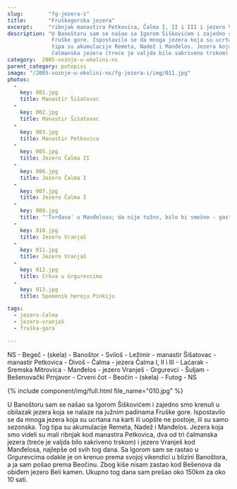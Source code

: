 ```yaml
---
slug:        "fg-jezera-i"
title:       "Fruškogorska jezera"
excerpt:     "ribnjak manastira Petkovica, Čalma I, II i III i jezero Vranjaš"
description: "U Banoštoru sam se našao sa Igorom Šiškovićem i zajedno smo krenuli u obilazak jezera koja se nalaze na južnim padinama 
              Fruške gore. Ispostavilo se da mnoga jezera koja su ucrtana na karti ili uopšte ne postoje, ili su samo sezonska. Tog 
              tipa su akumulacije Remeta, Nadež i Manđelos. Jezera koja smo videli su mali ribnjak kod manastira Petkovica, dva od tri 
              čalmanska jezera (treće je valjda bilo sakriveno trskom) i jezero Vranješ kod Manđelosa, najlepše od svih tog dana."
category:  2005-voznje-u-okolini-ns
parent_category: putopisi
image: "/2005-voznje-u-okolini-ns/fg-jezera-i/img/011.jpg"
photos:
  -
    key: 001.jpg
    title: Manastir Šišatovac
  -
    key: 002.jpg
    title: Manastir Šišatovac
  -
    key: 003.jpg
    title: Manastir Petkovica
  -
    key: 005.jpg
    title: Jezero Čalma II
  -
    key: 006.jpg
    title: Jezero Čalma I
  -
    key: 007.jpg
    title: Jezero Čalma I
  -
    key: 009.jpg
    title: "'Tvrđava' u Manđelosu; da nije tužno, bilo bi smešno - gastarbajter koji ju je sam zidao je pao sa skele i poginuo."
  -
    key: 010.jpg
    title: Jezero Vranjaš
  -
    key: 011.jpg
    title: Jezero Vranjaš
  -
    key: 012.jpg
    title: Crkva u Grgurevcima
  -
    key: 013.jpg
    title: Spomenik heroju Pinkiju

tags:
  - jezero-čalma
  - jezero-vranjaš
  - fruška-gora

---
```


NS - Begeč - (skela) - Banoštor - Sviloš - Ležimir - manastir Šišatovac - manastir Petkovica - Divoš - Čalma - jezera 
Čalma I, II i III - Laćarak - Sremska Mitrovica - Manđelos - jezero Vranješ - Grgurevci - Šuljam - Bešenovački Prnjavor - 
Crveni čot - Beočin - (skela) - Futog - NS

{% include component/img/full.html file_name="010.jpg" %}

U Banoštoru sam se našao sa Igorom Šiškovićem i zajedno smo krenuli u obilazak jezera koja se nalaze na južnim padinama 
Fruške gore. Ispostavilo se da mnoga jezera koja su ucrtana na karti ili uopšte ne postoje, ili su samo sezonska. Tog 
tipa su akumulacije Remeta, Nadež i Manđelos. Jezera koja smo videli su mali ribnjak kod manastira Petkovica, dva od tri 
čalmanska jezera (treće je valjda bilo sakriveno trskom) i jezero Vranješ kod Manđelosa, najlepše od svih tog dana. Sa 
Igorom sam se rastao u Grgurevcima odakle je on krenuo prema svojoj vikendici u blizini Banoštora, a ja sam pošao prema 
Beočinu. Zbog kiše nisam zastao kod Bešenova da obiđem jezero Beli kamen. Ukupno tog dana sam prešao oko 150km za oko 10 sati. 